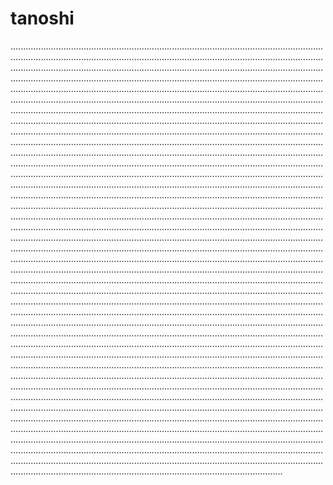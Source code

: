 # tanoshi

............................................................................................................................................................................................................................................................................................................................................................................................................................................................................................................................................................................................................................................................................................................................................................................................................................................................................................................................................................................................................................................................................................................................................................................................................................................................................................................................................................................................................................................................................................................................................................................................................................................................................................................................................................................................................................................................................................................................................................................................................................................................................................................................................................................................................................................................................................................................................................................................................................................................................................................................................................................................................................................................................................................................................................................................................................................................................................................................................................................................................................................................................................................................................................................................................................................................................................................................................................................................................................................................................................................................................................................................................................................................................................................................................................................................................................................................................................................................................................................................................................................................................................................................................................................................................................................................................................................................................................................................................................................................................................................................................................................................................................................................................................................................................................................................................................................................................................................................................................................................................................................................................................................................................................................................................................................................................